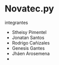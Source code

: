 # Novatec.py
integrantes

- Stheisy Pimentel
- Jonatan Santos
-  Rodrigo Cañizales
-  Genesis Gantes
-  Jháen Arosemena
- 
